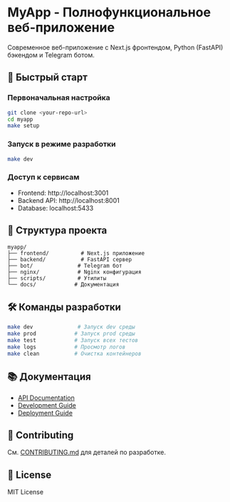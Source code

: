 # MyApp - Полнофункциональное веб-приложение

Современное веб-приложение с Next.js фронтендом, Python (FastAPI) бэкендом и Telegram ботом.

## 🚀 Быстрый старт

### Первоначальная настройка
```bash
git clone <your-repo-url>
cd myapp
make setup
```

### Запуск в режиме разработки
```bash
make dev
```

### Доступ к сервисам
- Frontend: http://localhost:3001
- Backend API: http://localhost:8001
- Database: localhost:5433

## 📁 Структура проекта

```
myapp/
├── frontend/          # Next.js приложение
├── backend/           # FastAPI сервер
├── bot/              # Telegram бот
├── nginx/            # Nginx конфигурация
├── scripts/          # Утилиты
└── docs/            # Документация
```

## 🛠️ Команды разработки

```bash
make dev              # Запуск dev среды
make prod            # Запуск prod среды
make test            # Запуск всех тестов
make logs            # Просмотр логов
make clean           # Очистка контейнеров
```

## 📚 Документация

- [API Documentation](docs/API.md)
- [Development Guide](docs/DEVELOPMENT.md)
- [Deployment Guide](docs/DEPLOYMENT.md)

## 🤝 Contributing

См. [CONTRIBUTING.md](docs/CONTRIBUTING.md) для деталей по разработке.

## 📄 License

MIT License
